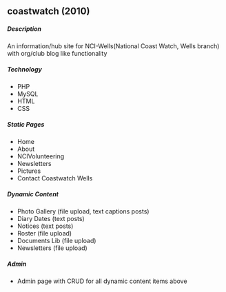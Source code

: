 ## coastwatch (2010)

##### Description
An information/hub site for NCI-Wells(National Coast Watch, Wells branch) with org/club blog like functionality

##### Technology
- PHP
- MySQL
- HTML
- CSS

##### Static Pages
- Home
- About 
- NCIVolunteering
- Newsletters
- Pictures
- Contact Coastwatch Wells

##### Dynamic Content
- Photo Gallery (file upload, text captions posts)
- Diary Dates (text posts)
- Notices (text posts)
- Roster (file upload)
- Documents Lib (file upload)
- Newsletters (file upload)

##### Admin
- Admin page with CRUD for all dynamic content items above
